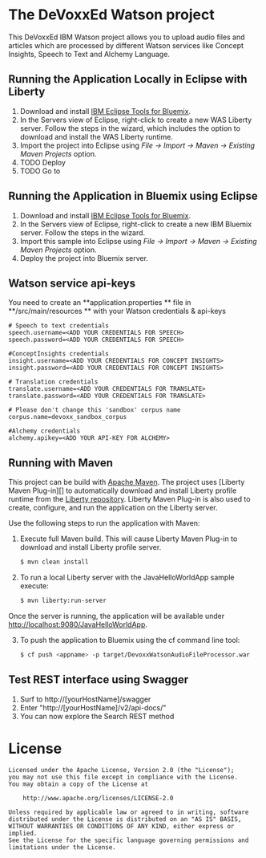The DeVoxxEd Watson project
=================================

This DeVoxxEd IBM Watson project allows you to upload audio files and articles which are processed by different Watson services like Concept Insights, Speech to Text and Alchemy Language. 

## Running the Application Locally in Eclipse with Liberty

1. Download and install [IBM Eclipse Tools for Bluemix](https://developer.ibm.com/wasdev/downloads/#asset/tools-IBM_Eclipse_Tools_for_Bluemix).
2. In the Servers view of Eclipse, right-click to create a new WAS Liberty server. Follow the steps in the wizard, which includes the option to download and install the WAS Liberty runtime.
3. Import the project into Eclipse using *File -> Import -> Maven -> Existing Maven Projects* option.
4. TODO Deploy 
5. TODO Go to

## Running the Application in Bluemix using Eclipse

1. Download and install [IBM Eclipse Tools for Bluemix](https://developer.ibm.com/wasdev/downloads/#asset/tools-IBM_Eclipse_Tools_for_Bluemix).
2. In the Servers view of Eclipse, right-click to create a new IBM Bluemix server. Follow the steps in the wizard.
3. Import this sample into Eclipse using *File -> Import -> Maven -> Existing Maven Projects* option.
4. Deploy the project into Bluemix server. 


## Watson service api-keys

You need to create an  **application.properties ** file in  **/src/main/resources ** with your Watson credentials & api-keys

~~~~ 
# Speech to text credentials
speech.username=<ADD YOUR CREDENTIALS FOR SPEECH>
speech.password=<ADD YOUR CREDENTIALS FOR SPEECH>

#ConceptInsights credentials
insight.username=<ADD YOUR CREDENTIALS FOR CONCEPT INSIGHTS>
insight.password=<ADD YOUR CREDENTIALS FOR CONCEPT INSIGHTS>

# Translation credentials
translate.username=<ADD YOUR CREDENTIALS FOR TRANSLATE>
translate.password=<ADD YOUR CREDENTIALS FOR TRANSLATE>

# Please don't change this 'sandbox' corpus name
corpus.name=devoxx_sandbox_corpus

#Alchemy credentials
alchemy.apikey=<ADD YOUR API-KEY FOR ALCHEMY>
~~~~ 

## Running with Maven

This project can be build with [Apache Maven](http://maven.apache.org/). The project uses [Liberty Maven Plug-in][] to automatically download and install Liberty profile runtime from the [Liberty repository](https://developer.ibm.com/wasdev/downloads/). Liberty Maven Plug-in is also used to create, configure, and run the application on the Liberty server. 

Use the following steps to run the application with Maven:

1. Execute full Maven build. This will cause Liberty Maven Plug-in to download and install Liberty profile server.
    ```bash
    $ mvn clean install
    ```

2. To run a local Liberty server with the JavaHelloWorldApp sample execute:
    ```bash
    $ mvn liberty:run-server
    ```

Once the server is running, the application will be available under [http://localhost:9080/JavaHelloWorldApp](http://localhost:9080/JavaHelloWorldApp).


3. To push the application to Bluemix using the cf command line tool:
    ```bash
    $ cf push <appname> -p target/DevoxxWatsonAudioFileProcessor.war
    ```

## Test REST interface using Swagger

1. Surf to http://[yourHostName]/swagger
2. Enter "http://[yourHostName]/v2/api-docs/"
3. You can now explore the Search REST method


# License

```text
Licensed under the Apache License, Version 2.0 (the "License");
you may not use this file except in compliance with the License.
You may obtain a copy of the License at

    http://www.apache.org/licenses/LICENSE-2.0

Unless required by applicable law or agreed to in writing, software
distributed under the License is distributed on an "AS IS" BASIS,
WITHOUT WARRANTIES OR CONDITIONS OF ANY KIND, either express or implied.
See the License for the specific language governing permissions and
limitations under the License.
````
